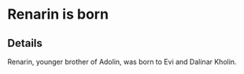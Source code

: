 # Renarin is born


## Details
Renarin, younger brother of Adolin, was born to Evi and Dalinar Kholin.
